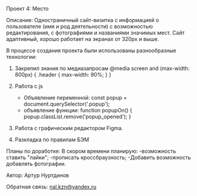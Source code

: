 Проект 4: Место

Описание:
Одностраничный сайт-визитка с информацией о пользователе (имя и род деятельности) с возможностью редактирования, с фотографиями и названиями значимых мест. Сайт адаптивный, хорошо работает на экранах от 320рх и выше.

В процессе создания проекта были использованы разнообразные технологии:

1. Закрепил знания по медиазапросам
@media screen and (max-width: 800px) {
    .header {
        max-width: 90%;
    }
}

2. Работа с js
    - Объявление переменной:
        const popup = document.querySelector('.popup');
    - объявление функции:
        function popupOn() {
            popup.classList.remove('popup_opened');
        }

3. Работа с графическим редактором Figmа.

4. Разкладка по правилам БЭМ

Планы по доработке:
В скором времени планирую:
-возможность ставить "лайки";
-прописать кроссбраузность;
-Добавить возможность добавлять фотографии.

Автор:
Артур Нуртдинов

Обратная связь:
nal.kzn@yandex.ru